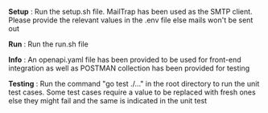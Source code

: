 **Setup** : 
Run the setup.sh file.
MailTrap has been used as the SMTP client. Please provide the relevant values in the .env file else mails won't be sent out

**Run** : 
Run the run.sh file

**Info** : 
An openapi.yaml file has been provided to be used for front-end integration as well as POSTMAN collection has been provided for testing

**Testing** : 
Run the command "go test ./..." in the root directory to run the unit test cases. Some test cases require a value to be replaced with fresh ones else they might fail and the same is indicated in the unit test
